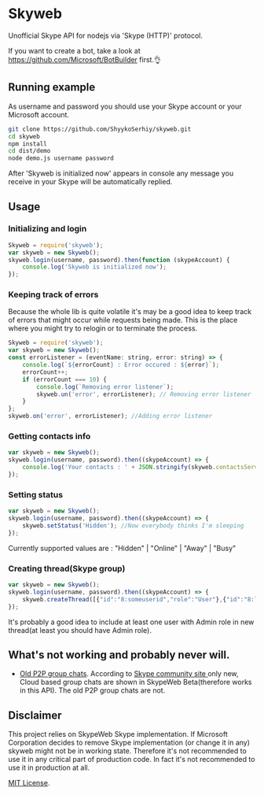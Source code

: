 # Skyweb
Unofficial Skype API for nodejs via 'Skype (HTTP)' protocol. 

If you want to create a bot, take a look at https://github.com/Microsoft/BotBuilder first.👌  

## Running example
As username and password you should use your Skype account or your Microsoft account.
```sh
git clone https://github.com/ShyykoSerhiy/skyweb.git
cd skyweb
npm install
cd dist/demo
node demo.js username password
```
After 'Skyweb is initialized now' appears in console any message you receive in your Skype will be automatically replied.

## Usage
### Initializing and login
```js
Skyweb = require('skyweb');
var skyweb = new Skyweb();
skyweb.login(username, password).then(function (skypeAccount) {
    console.log('Skyweb is initialized now');
});
```

### Keeping track of errors

Because the whole lib is quite volatile it's may be a good idea to keep track of errors that might
 occur while requests being made. This is the place where you might try to relogin or to terminate the process.

```js
Skyweb = require('skyweb');
var skyweb = new Skyweb();
const errorListener = (eventName: string, error: string) => {
    console.log(`${errorCount} : Error occured : ${error}`);
    errorCount++;
    if (errorCount === 10) {
        console.log(`Removing error listener`);
        skyweb.un('error', errorListener); // Removing error listener
    }
};
skyweb.on('error', errorListener); //Adding error listener
```

### Getting contacts info
```js
var skyweb = new Skyweb();
skyweb.login(username, password).then((skypeAccount) => {    
    console.log('Your contacts : ' + JSON.stringify(skyweb.contactsService.contacts, null, 2));
});
```

### Setting status
```js
var skyweb = new Skyweb();
skyweb.login(username, password).then((skypeAccount) => {
    skyweb.setStatus('Hidden'); //Now everybody thinks I'm sleeping
});
```
Currently supported values are : "Hidden" | "Online" | "Away" | "Busy"

### Creating thread(Skype group)
```js
var skyweb = new Skyweb();
skyweb.login(username, password).then((skypeAccount) => {
    skyweb.createThread([{"id":"8:someuserid","role":"User"},{"id":"8:live:someliveuserid","role":"User"},{"id":"8:youruserid","role":"Admin"}]);
});
```
It's probably a good idea to include at least one user with Admin role in new thread(at least you should have Admin role).  

## What's not working and probably never will.
* [Old P2P group chats](https://github.com/ShyykoSerhiy/skyweb/issues/6). According to  [Skype community site ](http://community.skype.com/t5/Skype-for-Web-Beta/Group-chats-missing-on-skype-web/td-p/3884218) only new, Cloud based group chats are shown in SkypeWeb Beta(therefore works in this API). The old P2P group chats are not.  

## Disclaimer 
This project relies on SkypeWeb Skype implementation. If Microsoft Corporation decides to remove Skype
implementation (or change it in any) skyweb might not be in working state. Therefore it's not recommended to use it 
in any critical part of production code. In fact it's not recommended to use it in production at all.

[MIT License](https://github.com/ShyykoSerhiy/skyweb/blob/master/LICENSE.md).

